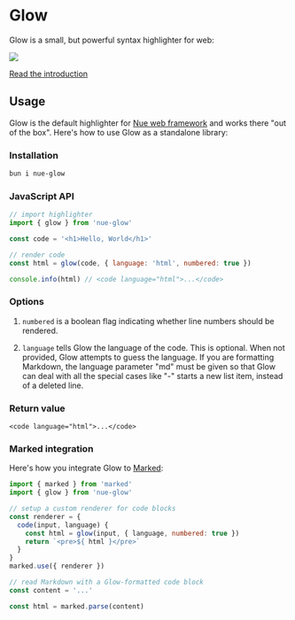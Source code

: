 
# Glow
Glow is a small, but powerful syntax highlighter for web:

<a href="https://nuejs.org/blog/introducing-glow/">
  <img src="https://nuejs.org/img/glow-og-big.png"></a>

[Read the introduction](https://nuejs.org/blog/introducing-glow/)


## Usage
Glow is the default highlighter for [Nue web framework](https://nuejs.org) and works there "out of the box". Here's how to use Glow as a standalone library:


### Installation

```sh
bun i nue-glow
```

### JavaScript API

```js
// import highlighter
import { glow } from 'nue-glow'

const code = '<h1>Hello, World</h1>'

// render code
const html = glow(code, { language: 'html', numbered: true })

console.info(html) // <code language="html">...</code>
```


### Options
1. `numbered` is a boolean flag indicating whether line numbers should be rendered.

2. `language` tells Glow the language of the code. This is optional. When not provided, Glow attempts to guess the language. If you are formatting Markdown, the language parameter "md" must be given so that Glow can deal with all the special cases like "-" starts a new list item, instead of a deleted line.


### Return value

```
<code language="html">...</code>
```


### Marked integration
Here's how you integrate Glow to [Marked](https://github.com/markedjs/marked):

```js
import { marked } from 'marked'
import { glow } from 'nue-glow'

// setup a custom renderer for code blocks
const renderer = {
  code(input, language) {
    const html = glow(input, { language, numbered: true })
    return `<pre>${ html }</pre>`
  }
}
marked.use({ renderer })

// read Markdown with a Glow-formatted code block
const content = '...'

const html = marked.parse(content)
```
